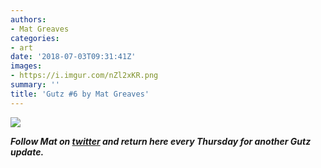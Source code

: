 ```yaml
---
authors:
- Mat Greaves
categories:
- art
date: '2018-07-03T09:31:41Z'
images:
- https://i.imgur.com/nZl2xKR.png
summary: ''
title: 'Gutz #6 by Mat Greaves'
---
```

![](https://i.imgur.com/nZl2xKR.png "")

**_Follow Mat on [twitter](https://twitter.com/matgreaves "") and return here every Thursday for another Gutz update._**